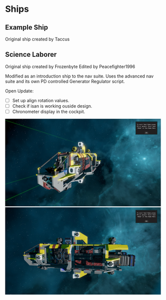 # Ships
## Example Ship
Original ship created by Taccus

## Science Laborer
Original ship created by Frozenbyte
Edited by Peacefighter1996

Modified as an introduction ship to the nav suite.
Uses the advanced nav suite and its own PD controlled Generator Regulator script.

Open Update:

- [ ] Set up align rotation values.
- [ ] Check if isan is working ouside design.
- [ ] Chronometer display in the cockpit.

![Laberor Front](../Media/Science_Laborer_Front.jpg)
![Laberor Side](../Media/Science_Laborer_Side.jpg)
